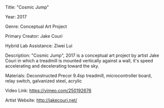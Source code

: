 Title: "Cosmic Jump"

Year: 2017

Genre: Conceptual Art Project 

Primary Creator: Jake Couri

Hybrid Lab Assistance: Ziwei Lui

Description: "Cosmic Jump", 2017 is a conceptual art project by artist Jake Couri in which a treadmill is mounted vertically against a wall, it's speed accelerating and decelerating toward the sky.

Materials: Deconstructed Precor 9.4sp treadmill, microcontroller board, relay switch, galvanized steel, acrylic

Video Link: https://vimeo.com/250192676

Artist Website: http://jakecouri.net/


